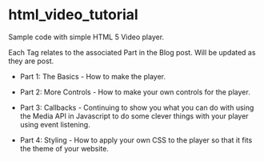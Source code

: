 # html_video_tutorial
Sample code with simple HTML 5 Video player.

Each Tag relates to the associated Part in the Blog post. Will be updated as they are post.

 - Part 1: The Basics - How to make the player.

 - Part 2: More Controls - How to make your own controls for the player.

 - Part 3: Callbacks - Continuing to show you what you can do with using the Media API in Javascript to do some clever things with your player using event listening.

 - Part 4: Styling - How to apply your own CSS to the player so that it fits the theme of your website.
